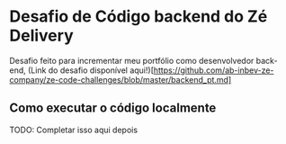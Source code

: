 # Desafio de Código backend do Zé Delivery

Desafio feito para incrementar meu portfólio como desenvolvedor back-end, (Link do desafio disponível aqui!)[https://github.com/ab-inbev-ze-company/ze-code-challenges/blob/master/backend_pt.md]

## Como executar o código localmente

TODO: Completar isso aqui depois
